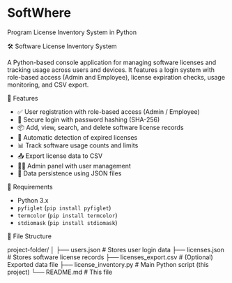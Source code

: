 # SoftWhere
Program License Inventory System in Python

🛠️ Software License Inventory System

A Python-based console application for managing software licenses and tracking usage across users and devices. It features a login system with role-based access (Admin and Employee), license expiration checks, usage monitoring, and CSV export.

🚀 Features

- ✅ User registration with role-based access (Admin / Employee)
- 🔐 Secure login with password hashing (SHA-256)
- 📦 Add, view, search, and delete software license records
- 📆 Automatic detection of expired licenses
- 📊 Track software usage counts and limits
- 📤 Export license data to CSV
- 🧑‍💼 Admin panel with user management
- 📁 Data persistence using JSON files

🧰 Requirements

- Python 3.x
- `pyfiglet` (`pip install pyfiglet`)
- `termcolor` (`pip install termcolor`)
- `stdiomask` (`pip install stdiomask`)

📂 File Structure

project-folder/
│
├── users.json # Stores user login data
├── licenses.json # Stores software license records
├── licenses_export.csv # (Optional) Exported data file
├── license_inventory.py # Main Python script (this project)
└── README.md # This file
